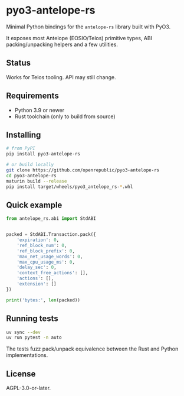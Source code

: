 # pyo3-antelope-rs

Minimal Python bindings for the `antelope-rs` library built with PyO3.

It exposes most Antelope (EOSIO/Telos) primitive types, ABI packing/unpacking helpers and a few utilities.

## Status

Works for Telos tooling. API may still change.

## Requirements

- Python 3.9 or newer
- Rust toolchain (only to build from source)

## Installing

```bash
# from PyPI
pip install pyo3-antelope-rs

# or build locally
git clone https://github.com/openrepublic/pyo3-antelope-rs
cd pyo3-antelope-rs
maturin build --release
pip install target/wheels/pyo3_antelope_rs-*.whl
```

## Quick example

```python
from antelope_rs.abi import StdABI


packed = StdABI.Transaction.pack({
    'expiration': 0,
    'ref_block_num': 0,
    'ref_block_prefix': 0,
    'max_net_usage_words': 0,
    'max_cpu_usage_ms': 0,
    'delay_sec': 0,
    'context_free_actions': [],
    'actions': [],
    'extension': []
})

print('bytes:', len(packed))
```

## Running tests

```bash
uv sync --dev
uv run pytest -n auto
```

The tests fuzz pack/unpack equivalence between the Rust and Python implementations.

## License

AGPL-3.0-or-later.

